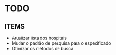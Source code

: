 # TODO

## ITEMS

* Atualizar lista dos hospitais
* Mudar o padrão de pesquisa para o especificado
* Otimizar os métodos de busca